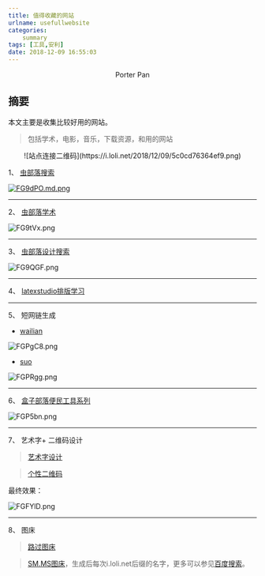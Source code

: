 ```yaml
---
title: 值得收藏的网站
urlname: usefullwebsite
categories:     
    summary
tags: [工具,安利]
date: 2018-12-09 16:55:03
---
```


<center> Porter Pan </center>

## 摘要

本文主要是收集比较好用的网站。

> 包括学术，电影，音乐，下载资源，和用的网站

<!-- more -->
<center>
![站点连接二维码](https://i.loli.net/2018/12/09/5c0cd76364ef9.png)
</center>

1、 [虫部落搜索](http://search.chongbuluo.com/)

[![FG9dPO.md.png](https://s1.ax1x.com/2018/12/09/FG9dPO.md.png)](https://imgchr.com/i/FG9dPO)

---

2、 [虫部落学术](http://scholar.chongbuluo.com/)

![FG9tVx.png](https://s1.ax1x.com/2018/12/09/FG9tVx.png)

---

3、 [虫部落设计搜索](http://image.chongbuluo.com/)

![FG9QGF.png](https://s1.ax1x.com/2018/12/09/FG9QGF.png)

---

4、 [latexstudio排版学习](http://www.latexstudio.net/)

---

5、 短网链生成

* [wailian](http://dwz.wailian.work/)

![FGPgC8.png](https://s1.ax1x.com/2018/12/09/FGPgC8.png)

* [suo](http://suo.im/)

![FGPRgg.png](https://s1.ax1x.com/2018/12/09/FGPRgg.png)

---

6、 [盒子部落便民工具系列](http://tool.hezibuluo.com/?&rand=af1eb07e2eb8d08b029d8e2d2a809a75)

![FGP5bn.png](https://s1.ax1x.com/2018/12/09/FGP5bn.png)

---

7、 艺术字+ 二维码设计

> [艺术字设计](http://www.akuziti.com/yw/)

> [个性二维码](http://www.xmesm.cn/)

最终效果：

![FGFYlD.png](https://s1.ax1x.com/2018/12/09/FGFYlD.png)

---

8、 图床

> [路过图床](https://imgchr.com/)

> [SM.MS图床](https://sm.ms/)，生成后每次i.loli.net后缀的名字，更多可以参见[百度搜索](https://www.jianshu.com/p/718173c339ee)。 
